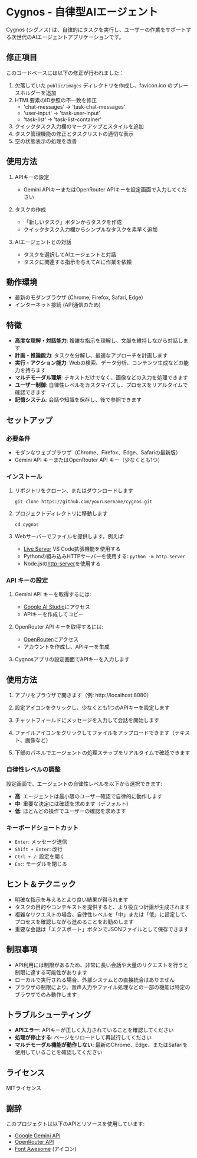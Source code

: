 # Cygnos - 自律型AIエージェント

Cygnos (シグノス) は、自律的にタスクを実行し、ユーザーの作業をサポートする次世代のAIエージェントアプリケーションです。

## 修正項目

このコードベースには以下の修正が行われました：

1. 欠落していた `public/images` ディレクトリを作成し、favicon.ico のプレースホルダーを追加
2. HTML要素のID参照の不一致を修正
   - 'chat-messages' → 'task-chat-messages'
   - 'user-input' → 'task-user-input'
   - 'task-list' → 'task-list-container'
3. クイックタスク入力欄のマークアップとスタイルを追加
4. タスク管理機能の修正とタスクリストの適切な表示
5. 空の状態表示の処理を改善

## 使用方法

1. APIキーの設定
   - Gemini APIキーまたはOpenRouter APIキーを設定画面で入力してください

2. タスクの作成
   - 「新しいタスク」ボタンからタスクを作成
   - クイックタスク入力欄からシンプルなタスクを素早く追加

3. AIエージェントとの対話
   - タスクを選択してAIエージェントと対話
   - タスクに関連する指示を与えてAIに作業を依頼

## 動作環境

- 最新のモダンブラウザ (Chrome, Firefox, Safari, Edge)
- インターネット接続 (API通信のため)

## 特徴

- **高度な理解・対話能力**: 複雑な指示を理解し、文脈を維持しながら対話します
- **計画・推論能力**: タスクを分解し、最適なアプローチを計画します
- **実行・アクション能力**: Webの検索、データ分析、コンテンツ生成などの能力を持ちます
- **マルチモーダル理解**: テキストだけでなく、画像などの入力を処理できます
- **ユーザー制御**: 自律性レベルをカスタマイズし、プロセスをリアルタイムで確認できます
- **記憶システム**: 会話や知識を保存し、後で参照できます

## セットアップ

### 必要条件

- モダンなウェブブラウザ（Chrome、Firefox、Edge、Safariの最新版）
- Gemini API キーまたはOpenRouter API キー（少なくとも1つ）

### インストール

1. リポジトリをクローン、またはダウンロードします
   ```
   git clone https://github.com/yourusername/cygnos.git
   ```

2. プロジェクトディレクトリに移動します
   ```
   cd cygnos
   ```

3. Webサーバーでファイルを提供します。例えば:
   - [Live Server](https://marketplace.visualstudio.com/items?itemName=ritwickdey.LiveServer) VS Code拡張機能を使用する
   - Pythonの組み込みHTTPサーバーを使用する: `python -m http.server`
   - Node.jsの[http-server](https://www.npmjs.com/package/http-server)を使用する

### API キーの設定

1. Gemini API キーを取得するには:
   - [Google AI Studio](https://makersuite.google.com/app/apikey)にアクセス
   - APIキーを作成してコピー

2. OpenRouter API キーを取得するには:
   - [OpenRouter](https://openrouter.ai/keys)にアクセス
   - アカウントを作成し、APIキーを生成

3. Cygnosアプリの設定画面でAPIキーを入力します

## 使用方法

1. アプリをブラウザで開きます（例: http://localhost:8080）

2. 設定アイコンをクリックし、少なくとも1つのAPIキーを設定します

3. チャットフィールドにメッセージを入力して会話を開始します

4. ファイルアイコンをクリックしてファイルをアップロードできます（テキスト、画像など）

5. 下部のパネルでエージェントの処理ステップをリアルタイムで確認できます

### 自律性レベルの調整

設定画面で、エージェントの自律性レベルを以下から選択できます:

- **高**: エージェントは最小限のユーザー確認で自律的に動作します
- **中**: 重要な決定には確認を求めます（デフォルト）
- **低**: ほとんどの操作でユーザーの確認を求めます

### キーボードショートカット

- `Enter`: メッセージ送信
- `Shift + Enter`: 改行
- `Ctrl + /`: 設定を開く
- `Esc`: モーダルを閉じる

## ヒント＆テクニック

- 明確な指示を与えるとより良い結果が得られます
- タスクの目的やコンテキストを提供すると、より役立つ計画が生成されます
- 複雑なリクエストの場合、自律性レベルを「中」または「低」に設定して、プロセスを確認しながら進めることをお勧めします
- 重要な会話は「エクスポート」ボタンでJSONファイルとして保存できます

## 制限事項

- API利用には制限があるため、非常に長い会話や大量のリクエストを行うと制限に達する可能性があります
- ローカルで実行される場合、外部システムとの直接統合はありません
- ブラウザの制限により、音声入力やファイル処理などの一部の機能は特定のブラウザでのみ動作します

## トラブルシューティング

- **APIエラー**: APIキーが正しく入力されていることを確認してください
- **処理が停止する**: ページをリロードして再試行してください
- **マルチモーダル機能が動作しない**: 最新のChrome、Edge、またはSafariを使用していることを確認してください

## ライセンス

MITライセンス

## 謝辞

このプロジェクトは以下のAPIとリソースを使用しています:
- [Google Gemini API](https://ai.google.dev/)
- [OpenRouter API](https://openrouter.ai/)
- [Font Awesome](https://fontawesome.com/) (アイコン) 
